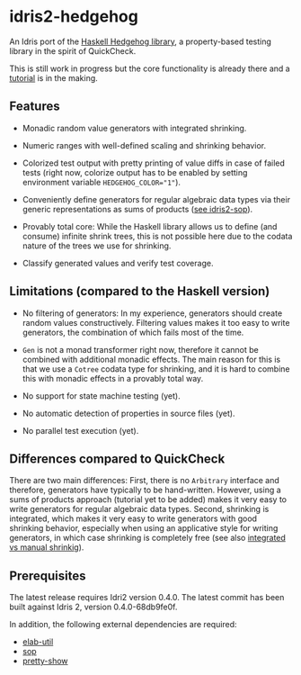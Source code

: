 # idris2-hedgehog
An Idris port of the [Haskell Hedgehog library](https://hackage.haskell.org/package/hedgehog),
a property-based testing library in the spirit of QuickCheck.

This is still work in progress but the core functionality is already
there and a [tutorial](src/Doc/Intro.md) is in the making.

## Features

  * Monadic random value generators with integrated shrinking.

  * Numeric ranges with well-defined scaling and shrinking
    behavior.

  * Colorized test output with pretty printing of value
    diffs in case of failed tests (right now, colorize output
    has to be enabled by setting environment variable
    `HEDGEHOG_COLOR="1"`).

  * Conveniently define generators for regular
    algebraic data types via their generic representations
    as sums of products
    ([see idris2-sop](https://github.com/stefan-hoeck/idris2-sop)).

  * Provably total core: While the Haskell library allows us
    to define (and consume) infinite shrink trees, this
    is not possible here due to the codata nature of the
    trees we use for shrinking.

  * Classify generated values and verify test coverage.

## Limitations (compared to the Haskell version)

  * No filtering of generators: In my experience, generators
    should create random values constructively. Filtering
    values makes it too easy to write generators, the combination
    of which fails most of the time.

  * `Gen` is not a monad transformer right now, therefore
    it cannot be combined with additional monadic effects.
    The main reason for this is
    that we use a `Cotree` codata type for shrinking, and it
    is hard to combine this with monadic effects in a
    provably total way.

  * No support for state machine testing (yet).

  * No automatic detection of properties in source files (yet).

  * No parallel test execution (yet).

## Differences compared to QuickCheck

There are two main differences: First, there is no `Arbitrary` interface
and therefore, generators have typically to be hand-written. However, using
a sums of products approach (tutorial yet to be added) makes
it very easy to write generators for regular algebraic data types.
Second, shrinking is integrated, which makes it very easy to write
generators with good shrinking behavior, especially when using
an applicative style for writing generators, in which case shrinking
is completely free
(see also [integrated vs manual shrinkig](https://www.well-typed.com/blog/2019/05/integrated-shrinking/)).

## Prerequisites

The latest release requires Idri2 version 0.4.0.
The latest commit has been built against Idris 2, version 0.4.0-68db9fe0f.

In addition, the following external dependencies are
required:

  * [elab-util](https://github.com/stefan-hoeck/idris2-elab-util)
  * [sop](https://github.com/stefan-hoeck/idris2-sop)
  * [pretty-show](https://github.com/stefan-hoeck/idris2-pretty-show)
